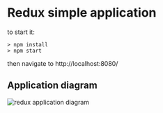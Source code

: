 # Redux simple application

to start it:
```
> npm install
> npm start
```

then navigate to http://localhost:8080/

## Application diagram

![redux application diagram](https://github.com/runnerdave/react-simple-starter/blob/master/application-diagram.png)
